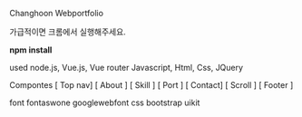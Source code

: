 Changhoon Webportfolio


가급적이면 크롬에서 실행해주세요.

**npm install**


used
node.js, Vue.js, Vue router
Javascript, Html, Css, JQuery

Compontes
[ Top nav]
[ About  ]
[ Skill  ]
[ Port   ]
[ Contact]
[ Scroll ]
[ Footer ]

font 
fontaswone googlewebfont
css
bootstrap uikit